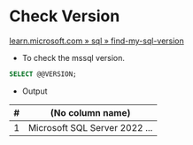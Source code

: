 # Check Version

[learn.microsoft.com » sql » find-my-sql-version](https://learn.microsoft.com/en-us/troubleshoot/sql/releases/find-my-sql-version)

- To check the mssql version.

```sql
SELECT @@VERSION;
```

- Output

| # | (No column name)              |
|---|-------------------------------|
| 1 | Microsoft SQL Server 2022 ... |
